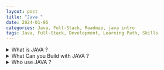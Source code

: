 ```yaml
---
layout: post
title: "Java "
date: 2024-01-06
categories: Java, Full-Stack, Roadmap, java intro
tags: Java, Full-Stack, Development, Learning Path, Skills
---
```



  

<details>
<summary> What is JAVA ?</summary>
<div>
<ul>
  <li>Object-Oriented Programming Language</li>
  <li>Created by James Gosling in 1995</li>
  <li>3 billion devices run java Programs</li>
  <li>Similer to c++ but Easier</li>
  <li>Very popular</li>
</ul>
</div>
</details>
<details>
<summary> What Can you Build with JAVA ?</summary>
<div>
<ul>
  <li>Mobile apps for android</li>
  <li>Desktop App using java Swing,Javafx</li>
  <li>Enterprise Applivations</li>
  <li>Games such as Minecraft</li>
  <li>Cloud based Applictions</li>
  <li>Web Applictions</li>

</ul>
</div>
</details>
<details>
<summary> Who use JAVA ?</summary>
<div>
<ul>
  <li>Big and Small Companies</li>
  <li>Very Popular Amongs Startups</li>

</ul>
</div>
</details>